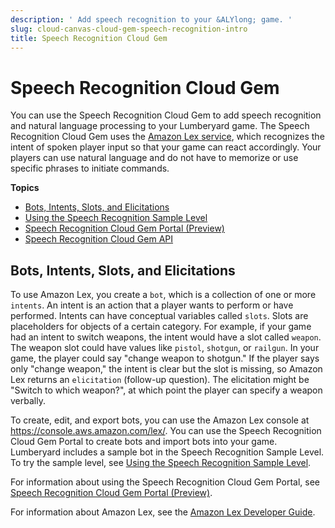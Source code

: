 ```yaml
---
description: ' Add speech recognition to your &ALYlong; game. '
slug: cloud-canvas-cloud-gem-speech-recognition-intro
title: Speech Recognition Cloud Gem
---
```

# Speech Recognition Cloud Gem<a name="cloud-canvas-cloud-gem-speech-recognition-intro"></a>

You can use the Speech Recognition Cloud Gem to add speech recognition and natural language processing to your Lumberyard game\. The Speech Recognition Cloud Gem uses the [Amazon Lex service](https://aws.amazon.com/lex/), which recognizes the intent of spoken player input so that your game can react accordingly\. Your players can use natural language and do not have to memorize or use specific phrases to initiate commands\.

**Topics**
+ [Bots, Intents, Slots, and Elicitations](#cloud-canvas-cloud-gem-speech-recognition-intro-bots-intents-slots-and-elicitations)
+ [Using the Speech Recognition Sample Level](/docs/userguide/gems/cloud-canvas/speech-recognition-sample-level.md)
+ [Speech Recognition Cloud Gem Portal \(Preview\)](/docs/userguide/gems/cloud-canvas/speech-recognition-cgp.md)
+ [Speech Recognition Cloud Gem API](/docs/userguide/gems/cloud-canvas/speech-recognition-api.md)

## Bots, Intents, Slots, and Elicitations<a name="cloud-canvas-cloud-gem-speech-recognition-intro-bots-intents-slots-and-elicitations"></a>

To use Amazon Lex, you create a `bot`, which is a collection of one or more `intents`\. An intent is an action that a player wants to perform or have performed\. Intents can have conceptual variables called `slots`\. Slots are placeholders for objects of a certain category\. For example, if your game had an intent to switch weapons, the intent would have a slot called `weapon`\. The weapon slot could have values like `pistol`, `shotgun`, or `railgun`\. In your game, the player could say "change weapon to shotgun\." If the player says only "change weapon," the intent is clear but the slot is missing, so Amazon Lex returns an `elicitation` \(follow\-up question\)\. The elicitation might be "Switch to which weapon?", at which point the player can specify a weapon verbally\.

To create, edit, and export bots, you can use the Amazon Lex console at [https://console\.aws\.amazon\.com/lex/](https://console.aws.amazon.com/lex/)\. You can use the Speech Recognition Cloud Gem Portal to create bots and import bots into your game\. Lumberyard includes a sample bot in the Speech Recognition Sample Level\. To try the sample level, see [Using the Speech Recognition Sample Level](/docs/userguide/gems/cloud-canvas/speech-recognition-sample-level.md)\.

For information about using the Speech Recognition Cloud Gem Portal, see [Speech Recognition Cloud Gem Portal \(Preview\)](/docs/userguide/gems/cloud-canvas/speech-recognition-cgp.md)\.

For information about Amazon Lex, see the [Amazon Lex Developer Guide](https://docs.aws.amazon.com/lex/latest/dg/)\.